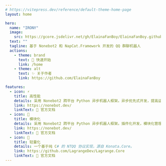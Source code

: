 ```yaml
---
# https://vitepress.dev/reference/default-theme-home-page
layout: home

hero:
  name: "IRONY"
  image:
    src: https://gcore.jsdelivr.net/gh/ElainaFanBoy/ElainaFanBoy.github.io/docs/cover.png
  text: ""
  tagline: 基于 Nonebot2 和 NapCat.Framework 开发的 QQ 群聊机器人
  actions:
    - theme: brand
      text: 🎉 快速开始
      link: /home
    - theme: alt
      text: ✨ 关于作者
      link: https://github.com/ElainaFanBoy

features:
  - icon: ⚡️
    title: 高性能
    details: 采用 Nonebot2 跨平台 Python 异步机器人框架。异步优先式开发，提高运行效率。
    link: https://nonebot.dev/
    linkText: 📝 官方文档
  - icon: 🔩
    title: 模块化
    details: 采用 Nonebot2 跨平台 Python 异步机器人框架。插件化开发，模块化管理。
    link: https://nonebot.dev/
    linkText: 📝 官方文档
  - icon: 🎈
    title: 轻量化
    details: 一个基于纯 C# 的 NTQQ 协议实现，源自 Konata.Core。
    link: https://github.com/LagrangeDev/Lagrange.Core
    linkText: 📝 官方文档
---
```

